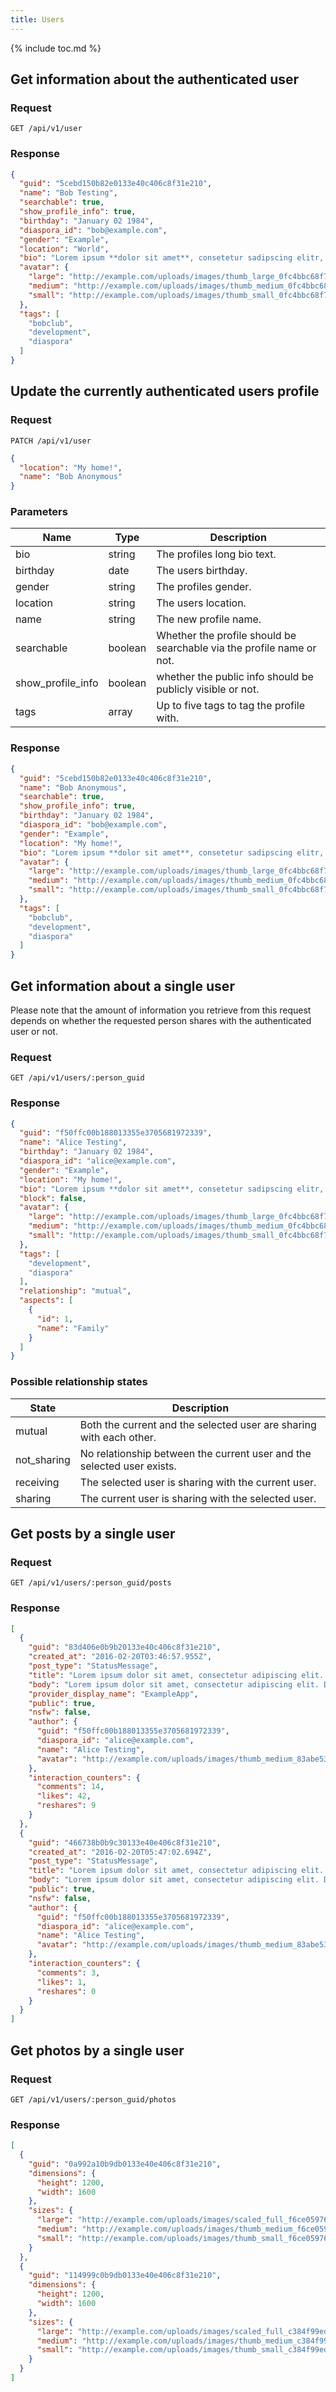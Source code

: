 ```yaml
---
title: Users
---
```


{% include toc.md %}

## Get information about the authenticated user

### Request

~~~
GET /api/v1/user
~~~

### Response

~~~json
{
  "guid": "5cebd150b82e0133e40c406c8f31e210",
  "name": "Bob Testing",
  "searchable": true,
  "show_profile_info": true,
  "birthday": "January 02 1984",
  "diaspora_id": "bob@example.com",
  "gender": "Example",
  "location": "World",
  "bio": "Lorem ipsum **dolor sit amet**, consetetur sadipscing elitr, sed diam nonumy eirmod tempor invidunt ut labore et dolore magna aliquyam erat!",
  "avatar": {
    "large": "http://example.com/uploads/images/thumb_large_0fc4bbc68f744c27ed80.jpg",
    "medium": "http://example.com/uploads/images/thumb_medium_0fc4bbc68f744c27ed80.jpg",
    "small": "http://example.com/uploads/images/thumb_small_0fc4bbc68f744c27ed80.jpg"
  },
  "tags": [
    "bobclub",
    "development",
    "diaspora"
  ]
}
~~~

## Update the currently authenticated users profile

### Request

~~~
PATCH /api/v1/user
~~~
~~~json
{
  "location": "My home!",
  "name": "Bob Anonymous"
}
~~~


### Parameters

| Name              | Type    | Description                                                           |
| ----------------- | ------- | --------------------------------------------------------------------- |
| bio               | string  | The profiles long bio text.                                           |
| birthday          | date    | The users birthday.                                                   |
| gender            | string  | The profiles gender.                                                  |
| location          | string  | The users location.                                                   |
| name              | string  | The new profile name.                                                 |
| searchable        | boolean | Whether the profile should be searchable via the profile name or not. |
| show_profile_info | boolean | whether the public info should be publicly visible or not.            |
| tags              | array   | Up to five tags to tag the profile with.                              |

### Response

~~~json
{
  "guid": "5cebd150b82e0133e40c406c8f31e210",
  "name": "Bob Anonymous",
  "searchable": true,
  "show_profile_info": true,
  "birthday": "January 02 1984",
  "diaspora_id": "bob@example.com",
  "gender": "Example",
  "location": "My home!",
  "bio": "Lorem ipsum **dolor sit amet**, consetetur sadipscing elitr, sed diam nonumy eirmod tempor invidunt ut labore et dolore magna aliquyam erat!",
  "avatar": {
    "large": "http://example.com/uploads/images/thumb_large_0fc4bbc68f744c27ed80.jpg",
    "medium": "http://example.com/uploads/images/thumb_medium_0fc4bbc68f744c27ed80.jpg",
    "small": "http://example.com/uploads/images/thumb_small_0fc4bbc68f744c27ed80.jpg"
  },
  "tags": [
    "bobclub",
    "development",
    "diaspora"
  ]
}
~~~

## Get information about a single user

Please note that the amount of information you retrieve from this request depends on whether the requested person shares with the authenticated user or not.

### Request

~~~
GET /api/v1/users/:person_guid
~~~

### Response

~~~json
{
  "guid": "f50ffc00b188013355e3705681972339",
  "name": "Alice Testing",
  "birthday": "January 02 1984",
  "diaspora_id": "alice@example.com",
  "gender": "Example",
  "location": "My home!",
  "bio": "Lorem ipsum **dolor sit amet**, consetetur sadipscing elitr, sed diam nonumy eirmod tempor invidunt ut labore et dolore magna aliquyam erat!",
  "block": false,
  "avatar": {
    "large": "http://example.com/uploads/images/thumb_large_0fc4bbc68f744c27ed80.jpg",
    "medium": "http://example.com/uploads/images/thumb_medium_0fc4bbc68f744c27ed80.jpg",
    "small": "http://example.com/uploads/images/thumb_small_0fc4bbc68f744c27ed80.jpg"
  },
  "tags": [
    "development",
    "diaspora"
  ],
  "relationship": "mutual",
  "aspects": [
    {
      "id": 1,
      "name": "Family"
    }
  ]
}
~~~

### Possible relationship states

| State       | Description                                                            |
| ----------- | ---------------------------------------------------------------------- |
| mutual      | Both the current and the selected user are sharing with each other.    |
| not_sharing | No relationship between the current user and the selected user exists. |
| receiving   | The selected user is sharing with the current user.                    |
| sharing     | The current user is sharing with the selected user.                    |

## Get posts by a single user

### Request

~~~
GET /api/v1/users/:person_guid/posts
~~~

### Response

~~~json
[
  {
    "guid": "83d406e0b9b20133e40c406c8f31e210",
    "created_at": "2016-02-20T03:46:57.955Z",
    "post_type": "StatusMessage",
    "title": "Lorem ipsum dolor sit amet, consectetur adipiscing elit. Donec a di...",
    "body": "Lorem ipsum dolor sit amet, consectetur adipiscing elit. Donec a diam lectus. Sed sit amet ipsum mauris. Maecenas congue ligula ac quam viverra nec consectetur ante hendrerit. Donec et mollis dolor.",
    "provider_display_name": "ExampleApp",
    "public": true,
    "nsfw": false,
    "author": {
      "guid": "f50ffc00b188013355e3705681972339",
      "diaspora_id": "alice@example.com",
      "name": "Alice Testing",
      "avatar": "http://example.com/uploads/images/thumb_medium_83abe5319ef830c2bd84.jpg"
    },
    "interaction_counters": {
      "comments": 14,
      "likes": 42,
      "reshares": 9
    }
  },
  {
    "guid": "466738b0b9c30133e40e406c8f31e210",
    "created_at": "2016-02-20T05:47:02.694Z",
    "post_type": "StatusMessage",
    "title": "Lorem ipsum dolor sit amet, consectetur adipiscing elit. Donec a di...",
    "body": "Lorem ipsum dolor sit amet, consectetur adipiscing elit. Donec a diam lectus. Sed sit amet ipsum mauris. Maecenas congue ligula ac quam viverra nec consectetur ante hendrerit. Donec et mollis dolor.",
    "public": true,
    "nsfw": false,
    "author": {
      "guid": "f50ffc00b188013355e3705681972339",
      "diaspora_id": "alice@example.com",
      "name": "Alice Testing",
      "avatar": "http://example.com/uploads/images/thumb_medium_83abe5319ef830c2bd84.jpg"
    },
    "interaction_counters": {
      "comments": 3,
      "likes": 1,
      "reshares": 0
    }
  }
]
~~~

## Get photos by a single user

### Request

~~~
GET /api/v1/users/:person_guid/photos
~~~

### Response

~~~json
[
  {
    "guid": "0a992a10b9db0133e40e406c8f31e210",
    "dimensions": {
      "height": 1200,
      "width": 1600
    },
    "sizes": {
      "large": "http://example.com/uploads/images/scaled_full_f6ce0597695a878c4663.jpg",
      "medium": "http://example.com/uploads/images/thumb_medium_f6ce0597695a878c4663.jpg",
      "small": "http://example.com/uploads/images/thumb_small_f6ce0597695a878c4663.jpg"
    }
  },
  {
    "guid": "114999c0b9db0133e40e406c8f31e210",
    "dimensions": {
      "height": 1200,
      "width": 1600
    },
    "sizes": {
      "large": "http://example.com/uploads/images/scaled_full_c384f99eda7f19dfe78c.jpg",
      "medium": "http://example.com/uploads/images/thumb_medium_c384f99eda7f19dfe78c.jpg",
      "small": "http://example.com/uploads/images/thumb_small_c384f99eda7f19dfe78c.jpg"
    }
  }
]
~~~
